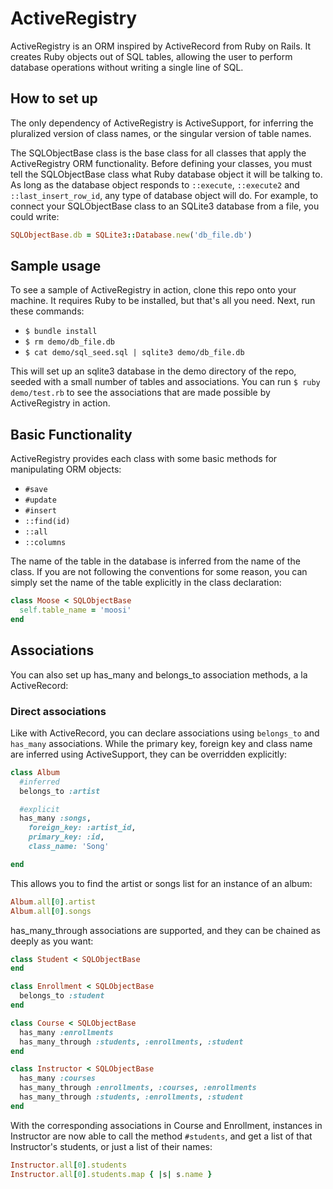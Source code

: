 # ActiveRegistry

ActiveRegistry is an ORM inspired by ActiveRecord from Ruby on Rails. It creates Ruby objects out of SQL tables, allowing the user to perform database operations without writing a single line of SQL.

## How to set up

The only dependency of ActiveRegistry is ActiveSupport, for inferring the pluralized version of class names, or the singular version of table names.

The SQLObjectBase class is the base class for all classes that apply the ActiveRegistry ORM functionality. Before defining your classes, you must tell the SQLObjectBase class what Ruby database object it will be talking to. As long as the database object responds to `::execute`, `::execute2` and `::last_insert_row_id`, any type of database object will do. For example, to connect your SQLObjectBase class to an SQLite3 database from a file, you could write:

```ruby
SQLObjectBase.db = SQLite3::Database.new('db_file.db')
```

## Sample usage

To see a sample of ActiveRegistry in action, clone this repo onto your machine. It requires Ruby to be installed, but that's all you need. Next, run these commands:

* `$ bundle install`
* `$ rm demo/db_file.db`
* `$ cat demo/sql_seed.sql | sqlite3 demo/db_file.db`

This will set up an sqlite3 database in the demo directory of the repo, seeded with a small number of tables and associations. You can run `$ ruby demo/test.rb` to see the associations that are made possible by ActiveRegistry in action.

## Basic Functionality

ActiveRegistry provides each class with some basic methods for manipulating ORM objects:

* `#save`
* `#update`
* `#insert`
* `::find(id)`
* `::all`
* `::columns`

The name of the table in the database is inferred from the name of the class. If you are not following the conventions for some reason, you can simply set the name of the table explicitly in the class declaration:

```ruby
class Moose < SQLObjectBase
  self.table_name = 'moosi'
end
```

## Associations

You can also set up has_many and belongs_to association methods, a la ActiveRecord:

### Direct associations

Like with ActiveRecord, you can declare associations using `belongs_to` and `has_many` associations. While the primary key, foreign key and class name are inferred using ActiveSupport, they can be overridden explicitly:

```ruby
class Album
  #inferred
  belongs_to :artist

  #explicit
  has_many :songs,
    foreign_key: :artist_id,
    primary_key: :id,
    class_name: 'Song'

end
```

This allows you to find the artist or songs list for an instance of an album:

```ruby
Album.all[0].artist
Album.all[0].songs
```

has_many_through associations are supported, and they can be chained as deeply as you want:

```ruby
class Student < SQLObjectBase
end

class Enrollment < SQLObjectBase
  belongs_to :student
end

class Course < SQLObjectBase
  has_many :enrollments
  has_many_through :students, :enrollments, :student
end

class Instructor < SQLObjectBase
  has_many :courses
  has_many_through :enrollments, :courses, :enrollments
  has_many_through :students, :enrollments, :student
end
```

With the corresponding associations in Course and Enrollment, instances in Instructor are now able to call the method `#students`, and get a list of that Instructor's students, or just a list of their names:

```ruby
Instructor.all[0].students
Instructor.all[0].students.map { |s| s.name }
```
